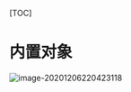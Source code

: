 [TOC]



# 内置对象



![image-20201206220423118](https://xiaoboblog-bucket.oss-cn-hangzhou.aliyuncs.com/blog/image-20201206220423118.png)